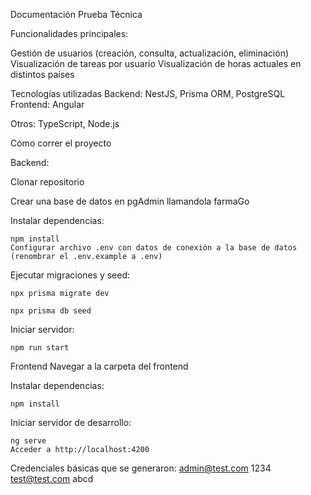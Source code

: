 Documentación Prueba Técnica

Funcionalidades principales:

Gestión de usuarios (creación, consulta, actualización, eliminación)
Visualización de tareas por usuario
Visualización de horas actuales en distintos países

Tecnologías utilizadas
Backend: NestJS, Prisma ORM, PostgreSQL
Frontend: Angular

Otros: TypeScript, Node.js

Cómo correr el proyecto

Backend:

  Clonar repositorio

  Crear una base de datos en pgAdmin llamandola farmaGo

  Instalar dependencias:
  
    npm install
    Configurar archivo .env con datos de conexión a la base de datos (renombrar el .env.example a .env)
  
  Ejecutar migraciones y seed:
  
    npx prisma migrate dev
    
    npx prisma db seed
  
  Iniciar servidor:
  
    npm run start

Frontend
  Navegar a la carpeta del frontend
  
  Instalar dependencias:
  
    npm install
  
  Iniciar servidor de desarrollo:
  
    ng serve
    Acceder a http://localhost:4200

Credenciales básicas que se generaron:
  admin@test.com    1234
  test@test.com     abcd
